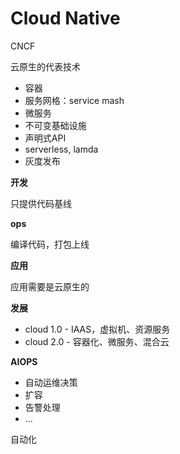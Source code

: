 # Cloud Native

CNCF

云原生的代表技术

- 容器
- 服务网格：service mash
- 微服务
- 不可变基础设施
- 声明式API
- serverless, lamda
- 灰度发布

**开发**

只提供代码基线

**ops**

编译代码，打包上线

**应用**

应用需要是云原生的

**发展**

- cloud 1.0 - IAAS，虚拟机、资源服务
- cloud 2.0 - 容器化、微服务、混合云

**AIOPS**

- 自动运维决策
- 扩容
- 告警处理
- ...

自动化
